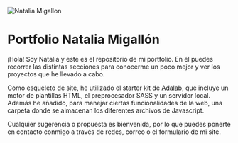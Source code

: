 ![Natalia Migallon](https://github.com/NataliaMigallon/portfolio-natalia-migallon/src/images/home.jpg)

# Portfolio Natalia Migallón

¡Hola! Soy Natalia y este es el repositorio de mi portfolio. En él puedes recorrer las distintas secciones para conocerme un poco mejor y ver los proyectos que he llevado a cabo.

Como esqueleto de site, he utilizado el starter kit de [Adalab](https://adalab.es/), que incluye un motor de plantillas HTML, el preprocesador SASS y un servidor local. Además he añadido, para manejar ciertas funcionalidades de la web, una carpeta donde se almacenan los diferentes archivos de Javascript.

Cualquier sugerencia o propuesta es bienvenida, por lo que puedes ponerte en contacto conmigo a través de redes, correo o el formulario de mi site.
